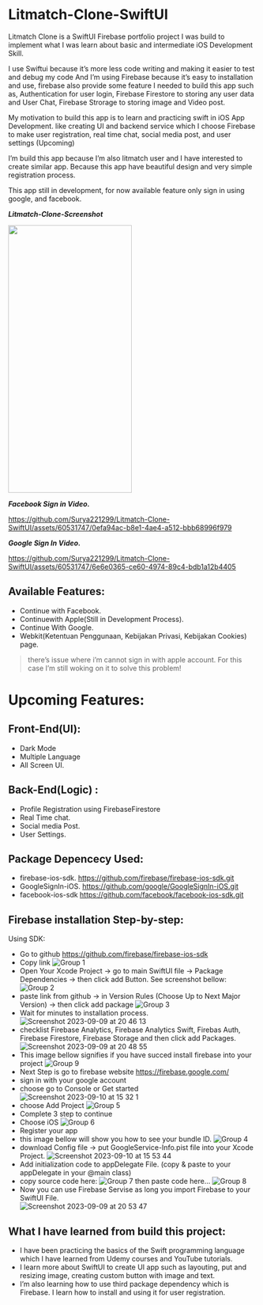 # Litmatch-Clone-SwiftUI

Litmatch Clone is a SwiftUI Firebase portfolio project I was build to implement what I was learn about basic and intermediate iOS Development Skill.

I use Swiftui because it’s more less code writing and making it easier to test and debug my code
And I’m using Firebase because it’s easy to installation and use, firebase also provide some feature I needed to build this app such as, Authentication for user login, Firebase Firestore to storing any user data and User Chat, Firebase Strorage to storing image and Video post.

My motivation to build this app is to learn and practicing swift in iOS App Development. like creating UI and backend service which I choose Firebase to make user registration, real time chat, social media post, and user settings (Upcoming)

I’m build this app because I’m also litmatch user and I have interested to create similar app. Because this app have beautiful design and very simple registration process.

This app still in development, for now available feature only sign in using google, and facebook.

_**Litmatch-Clone-Screenshot**_

<img src="https://github.com/Surya221299/Litmatch-Clone-SwiftUI/assets/60531747/4ad336dd-f719-4ef7-a045-29dec3f02b8a" width="250" height="541"/>

_**Facebook Sign in Video.**_

https://github.com/Surya221299/Litmatch-Clone-SwiftUI/assets/60531747/0efa94ac-b8e1-4ae4-a512-bbb68996f979

_**Google Sign In Video.**_

https://github.com/Surya221299/Litmatch-Clone-SwiftUI/assets/60531747/6e6e0365-ce60-4974-89c4-bdb1a12b4405

## **Available Features:**
- Continue with Facebook.
- Continuewith Apple(Still in Development Process).
- Continue With Google.
- Webkit(Ketentuan Penggunaan, Kebijakan Privasi, Kebijakan Cookies) page.

> there’s issue where i’m cannot sign in with apple account. For this case I’m still woking on it to solve this problem!

# **Upcoming Features:**
## Front-End(UI):
- Dark Mode
- Multiple Language
- All Screen UI.

## Back-End(Logic) :
- Profile Registration using FirebaseFirestore
- Real Time chat.
- Social media Post.
- User Settings.

## **Package Depencecy Used:**
- firebase-ios-sdk.  https://github.com/firebase/firebase-ios-sdk.git
- GoogleSignIn-iOS.  https://github.com/google/GoogleSignIn-iOS.git
- facebook-ios-sdk   https://github.com/facebook/facebook-ios-sdk.git

## **Firebase installation Step-by-step:**
Using SDK:
- Go to github  https://github.com/firebase/firebase-ios-sdk
- Copy link
![Group 1](https://github.com/Surya221299/Litmatch-Clone-SwiftUI/assets/60531747/e9892efd-2250-4faf-be33-a4cb414888a0)
- Open Your Xcode Project -> go to main SwiftUI file -> Package Dependencies -> then click add Button. See screenshot bellow: 
![Group 2](https://github.com/Surya221299/Litmatch-Clone-SwiftUI/assets/60531747/9b37f02d-46e8-4c61-a276-bc28b802802f)
- paste link from github -> in Version Rules (Choose Up to Next Major Version) -> then click add package 
![Group 3](https://github.com/Surya221299/Litmatch-Clone-SwiftUI/assets/60531747/b3512125-d4e9-4321-8707-5811dd69675c)
- Wait for minutes to installation process.
![Screenshot 2023-09-09 at 20 46 13](https://github.com/Surya221299/Litmatch-Clone-SwiftUI/assets/60531747/6da1c40e-fd42-4123-8e00-9736fa0ed2b6)
- checklist Firebase Analytics, Firebase Analytics Swift, Firebas Auth, Firebase Firestore, Firebase Storage and then click add Packages.
![Screenshot 2023-09-09 at 20 48 55](https://github.com/Surya221299/Litmatch-Clone-SwiftUI/assets/60531747/79b7d525-f1de-4c5f-b1a1-329faf7ea7db)
- This image bellow signifies if you have succed install firebase into your project
![Group 9](https://github.com/Surya221299/Litmatch-Clone-SwiftUI/assets/60531747/335cc7c9-2463-4d05-ab48-40f8504fe7d3)
- Next Step is go to firebase website https://firebase.google.com/
- sign in with your google account
- choose go to Console or Get started
![Screenshot 2023-09-10 at 15 32 1](https://github.com/Surya221299/Litmatch-Clone-SwiftUI/assets/60531747/4d8b4791-ca89-4faf-be35-d6eb87ccb6da)
- choose Add Project 
![Group 5](https://github.com/Surya221299/Litmatch-Clone-SwiftUI/assets/60531747/568bbf5b-aec9-4210-802d-a996bb94363d)
- Complete 3 step to continue 
- Choose iOS 
![Group 6](https://github.com/Surya221299/Litmatch-Clone-SwiftUI/assets/60531747/f4a9dec8-689d-4ea8-bab6-e3be58270955)
- Register your app  
- this image bellow will show you how to see your bundle ID.
![Group 4](https://github.com/Surya221299/Litmatch-Clone-SwiftUI/assets/60531747/076aa9ea-a53e-49a4-a9c4-949491e8e012)
- download Config file -> put GoogleService-Info.pist file into your Xcode Project. 
![Screenshot 2023-09-10 at 15 53 44](https://github.com/Surya221299/Litmatch-Clone-SwiftUI/assets/60531747/0927d651-5d2e-4aab-8452-3ed83690b34a)
- Add initialization code to appDelegate File. (copy & paste to your appDelegate in your @main class)
- copy source code here:
![Group 7](https://github.com/Surya221299/Litmatch-Clone-SwiftUI/assets/60531747/fda42ecb-c666-4675-83b2-8a07677589ae)
then paste code here...
![Group 8](https://github.com/Surya221299/Litmatch-Clone-SwiftUI/assets/60531747/b1c47901-dccb-43e5-bdf4-11b7dd7d19c6)
- Now you can use Firebase Servise as long you import Firebase to your SwiftUI File.<br />
![Screenshot 2023-09-09 at 20 53 47](https://github.com/Surya221299/Litmatch-Clone-SwiftUI/assets/60531747/58883e46-9112-4ca6-85cd-d75a9f4c836d)

## **What I have learned from build this project:**
- I have been practicing the basics of the Swift programming language which I have learned from Udemy courses and YouTube tutorials.
- I learn more about SwiftUI to create UI app such as layouting, put and resizing image, creating custom button with image and text.
- I’m also learning how to use third package dependency which is Firebase. I learn how to install and using it for user registration.




